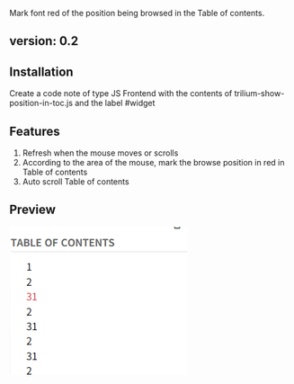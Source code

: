 Mark font red  of the position being browsed in the Table of contents.
## version: 0.2
## Installation
Create a code note of type JS Frontend with the contents of trilium-show-position-in-toc.js and the label #widget
## Features
1. Refresh when the mouse moves or scrolls
2. According to the area of the mouse, mark the browse position in red in Table of contents
3. Auto scroll Table of contents
## Preview
![](./preview.png)